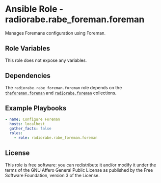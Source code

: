 # Ansible Role - radiorabe.rabe_foreman.foreman

Manages Foremans configuration using Foreman.

## Role Variables

This role does not expose any variables.

## Dependencies

The `radiorabe.rabe_foreman.foreman` role depends on the [`theforeman.foreman`](https://galaxy.ansible.com/theforeman/foreman) and [`radiorabe.foreman`](https://galaxy.ansible.com/radiorabe/foreman) collections.

## Example Playbooks

```yaml
- name: Configure Foreman
  hosts: localhost
  gather_facts: false
  roles:
    - role: radiorabe.rabe_foreman.foreman
```

## License

This role is free software: you can redistribute it and/or modify it under the terms of the GNU Affero General Public License as published by the Free Software Foundation, version 3 of the License.
